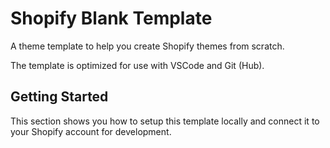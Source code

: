 # Shopify Blank Template
A theme template to help you create Shopify themes from scratch.

The template is optimized for use with VSCode and Git (Hub).

## Getting Started
This section shows you how to setup this template locally and connect it to your Shopify account for development.
